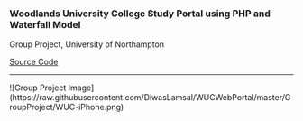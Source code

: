 ### Woodlands University College Study Portal using PHP and Waterfall Model
Group Project, University of Northampton

<a href = "https://github.com/DiwasLamsal/WUCWebPortal/tree/master/GroupProject" target="_blank"> Source Code </a>
<hr>
![Group Project Image](https://raw.githubusercontent.com/DiwasLamsal/WUCWebPortal/master/GroupProject/WUC-iPhone.png)
